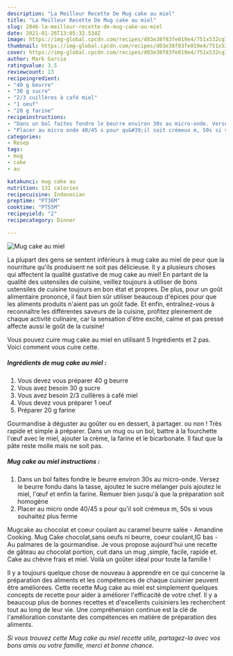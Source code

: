 ```yaml
---
description: "La Meilleur Recette De Mug cake au miel"
title: "La Meilleur Recette De Mug cake au miel"
slug: 2846-la-meilleur-recette-de-mug-cake-au-miel
date: 2021-01-26T13:05:32.534Z
image: https://img-global.cpcdn.com/recipes/d03e38f83fe019e4/751x532cq70/mug-cake-au-miel-photo-principale-de-la-recette.jpg
thumbnail: https://img-global.cpcdn.com/recipes/d03e38f83fe019e4/751x532cq70/mug-cake-au-miel-photo-principale-de-la-recette.jpg
cover: https://img-global.cpcdn.com/recipes/d03e38f83fe019e4/751x532cq70/mug-cake-au-miel-photo-principale-de-la-recette.jpg
author: Mark Garcia
ratingvalue: 3.5
reviewcount: 13
recipeingredient:
- "40 g beurre"
- "30 g sucre"
- "2/3 cuillères à café miel"
- "1 oeuf"
- "20 g farine"
recipeinstructions:
- "Dans un bol faites fondre le beurre environ 30s au micro-onde. Versez le beurre fondu dans la tasse, ajoutez le sucre mélanger puis ajoutez le miel, l&#39;œuf et enfin la farine. Remuer bien jusqu&#39;à que la préparation soit homogène"
- "Placer au micro onde 40/45 s pour qu&#39;il soit crémeux m, 50s si vous souhaitez plus ferme"
categories:
- Resep
tags:
- mug
- cake
- au

katakunci: mug cake au 
nutrition: 131 calories
recipecuisine: Indonesian
preptime: "PT36M"
cooktime: "PT55M"
recipeyield: "2"
recipecategory: Dinner

---
```



![Mug cake au miel](https://img-global.cpcdn.com/recipes/d03e38f83fe019e4/751x532cq70/mug-cake-au-miel-photo-principale-de-la-recette.jpg)

La plupart des gens se sentent inférieurs à mug cake au miel de peur que la nourriture qu'ils produisent ne soit pas délicieuse. Il y a plusieurs choses qui affectent la qualité gustative de mug cake au miel! En partant de la qualité des ustensiles de cuisine, veillez toujours à utiliser de bons ustensiles de cuisine toujours en bon état et propres. De plus, pour un goût alimentaire prononcé, il faut bien sûr utiliser beaucoup d'épices pour que les aliments produits n'aient pas un goût fade. Et enfin, entraînez-vous à reconnaître les différentes saveurs de la cuisine, profitez pleinement de chaque activité culinaire, car la sensation d'être excité, calme et pas pressé affecte aussi le goût de la cuisine!

<!--inarticleads1-->

Vous pouvez cuire mug cake au miel en utilisant 5 Ingrédients et 2 pas. Voici comment vous cuire cette.

##### Ingrédients de mug cake au miel :

1. Vous devez vous préparer 40 g beurre
1. Vous avez besoin 30 g sucre
1. Vous avez besoin 2/3 cuillères à café miel
1. Vous devez vous préparer 1 oeuf
1. Préparer 20 g farine


Gourmandise à déguster au goûter ou en dessert, à partager. ou non ! Très rapide et simple à préparer. Dans un mug ou un bol, battre à la fourchette l&#39;œuf avec le miel, ajouter la crème, la farine et le bicarbonate. Il faut que la pâte reste molle mais ne soit pas. 

<!--inarticleads2-->

##### Mug cake au miel instructions :

1. Dans un bol faites fondre le beurre environ 30s au micro-onde. Versez le beurre fondu dans la tasse, ajoutez le sucre mélanger puis ajoutez le miel, l&#39;œuf et enfin la farine. Remuer bien jusqu&#39;à que la préparation soit homogène
1. Placer au micro onde 40/45 s pour qu&#39;il soit crémeux m, 50s si vous souhaitez plus ferme


Mugcake au chocolat et coeur coulant au caramel beurre salée - Amandine Cooking. Mug Cake chocolat,sans oeufs ni beurre, coeur coulant,IG bas - Au palmares de la gourmandise. Je vous propose aujourd&#39;hui une recette de gâteau au chocolat portion, cuit dans un mug ,simple, facile, rapide et. Cake au chèvre frais et miel. Voilà un goûter idéal pour toute la famille ! 

<!--inarticleads1-->

<p>
Il y a toujours quelque chose de nouveau à apprendre en ce qui concerne la préparation des aliments et les compétences de chaque cuisinier peuvent être améliorées. Cette recette Mug cake au miel est simplement quelques concepts de recette pour aider à améliorer l'efficacité de votre chef. Il y a beaucoup plus de bonnes recettes et d'excellents cuisiniers les recherchent tout au long de leur vie. Une compréhension continue est la clé de l'amélioration constante des compétences en matière de préparation des aliments.
</p>

<p>
<i>Si vous trouvez cette Mug cake au miel recette utile, partagez-la avec vos bons amis ou votre famille, merci et bonne chance.</i>
</p>
